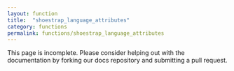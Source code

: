 ```yaml
---
layout: function
title:  "shoestrap_language_attributes"
category: functions
permalink: functions/shoestrap_language_attributes
---
```


This page is incomplete. Please consider helping out with the documentation by forking our docs repository and submitting a pull request.